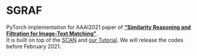 # SGRAF
PyTorch implementation for AAAI2021 paper of [**“Similarity Reasoning and Filtration for Image-Text Matching”**](https://drive.google.com/file/d/1tAE_qkAxiw1CajjHix9EXoI7xu2t66iQ/view?usp=sharing).  
It is built on top of the [SCAN](https://github.com/kuanghuei/SCAN) and [our Tutorial](https://github.com/Paranioar/Cross-modal_Retrieval_Tutorial). We will release the codes before February 2021.
